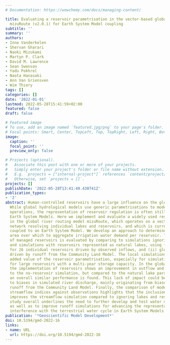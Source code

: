 ```yaml
---
# Documentation: https://wowchemy.com/docs/managing-content/

title: Evaluating a reservoir parametrisation in the vector-based global routing model
  mizuRoute (v2.0.1) for Earth System Model coupling
subtitle: ''
summary: ''
authors:
- Inne Vanderkelen
- Shervan Gharari
- Naoki Mizukami
- Martyn P. Clark
- David M. Lawrence
- Sean Swenson
- Yadu Pokhrel
- Naota Hanasaki
- Ann Van Griensven
- Wim Thiery
tags: []
categories: []
date: '2022-01-01'
lastmod: 2022-05-28T15:41:59+02:00
featured: false
draft: false

# Featured image
# To use, add an image named `featured.jpg/png` to your page's folder.
# Focal points: Smart, Center, TopLeft, Top, TopRight, Left, Right, BottomLeft, Bottom, BottomRight.
image:
  caption: ''
  focal_point: ''
  preview_only: false

# Projects (optional).
#   Associate this post with one or more of your projects.
#   Simply enter your project's folder or file name without extension.
#   E.g. `projects = ["internal-project"]` references `content/project/deep-learning/index.md`.
#   Otherwise, set `projects = []`.
projects: []
publishDate: '2022-05-28T13:41:49.430741Z'
publication_types:
- '2'
abstract: Human-controlled reservoirs have a large influence on the global water cycle.
  While global hydrological models use generic parametrisations to model human dam
  operations, the representation of reservoir regulation is often still lacking in
  Earth System Models. Here we implement and evaluate a widely used reservoir parametrisation
  in the global river routing model mizuRoute, which operates on a vector-based river
  network resolving individual lakes and reservoirs, and which is currently being
  coupled to an Earth System Model. We develop an approach to determine the downstream
  area over which to aggregate irrigation water demand per reservoir. The implementation
  of managed reservoirs is evaluated by comparing to simulations ignoring inland waters,
  and simulations with reservoirs represented as natural lakes, using (i) local simulations
  for 26 individual reservoirs driven by observed inflows, and (ii) global-scale simulations
  driven by runoff from the Community Land Model. The local simulations show a clear
  added value of the reservoir parametrisation, especially for simulating storage
  for large reservoirs with a multi-year storage capacity. In the global-scale application,
  the implementation of reservoirs shows an improvement in outflow and storage compared
  to the no-reservoir simulation, but compared to the natural lake parametrisation,
  an overall similar performance is found. This lack of impact could be attributed
  to biases in simulated river discharge, mainly originating from biases in simulated
  runoff from the Community Land Model. Finally, the comparison of modelled monthly
  streamflow indices against observations highlights that the inclusion of dam operations
  improves the streamflow simulation compared to ignoring lakes and reservoirs. This
  study overall underlines the need to further develop and test water management parametrisations,
  as well as to improve runoff simulations for advancing the representation of anthropogenic
  interference with the terrestrial water cycle in Earth System Models.
publication: '*Geoscientific Model Development*'
doi: 10.5194/gmd-2022-16
links:
- name: URL
  url: https://doi.org/10.5194/gmd-2022-16
---
```

